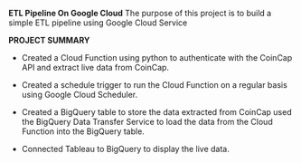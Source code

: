 **ETL Pipeline On Google Cloud**
The purpose of this project is to build a simple ETL pipeline using Google Cloud Service

**PROJECT SUMMARY**
- Created a Cloud Function using python to authenticate with the CoinCap API and extract live data from CoinCap. 
 
- Created a schedule trigger to run the Cloud Function on a regular basis using Google Cloud Scheduler. 
 
- Created a BigQuery table to store the data extracted from CoinCap used the BigQuery Data Transfer Service to load the data from the Cloud Function into the BigQuery table. 
 
- Connected Tableau to BigQuery to display the live data.
